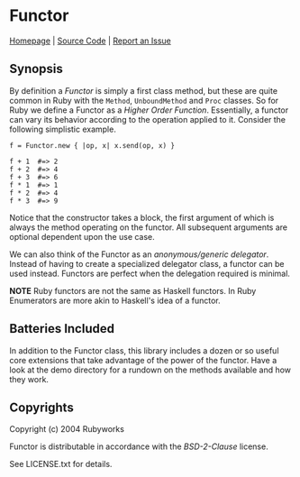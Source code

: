 # Functor

[Homepage](http://rubyworks.github.com/functor) |
[Source Code](http://github.com/rubyworks/functor) |
[Report an Issue](http://github.com/rubyworks/functor/issues)


## Synopsis

By definition a *Functor* is simply a first class method, but these are quite
common in Ruby with the `Method`, `UnboundMethod` and `Proc` classes. So for
Ruby we define a Functor as a *Higher Order Function*. Essentially, a functor
can vary its behavior according to the operation applied to it. Consider the
following simplistic example.

    f = Functor.new { |op, x| x.send(op, x) }

    f + 1  #=> 2
    f + 2  #=> 4
    f + 3  #=> 6
    f * 1  #=> 1
    f * 2  #=> 4
    f * 3  #=> 9

Notice that the constructor takes a block, the first argument of which is always
the method operating on the functor. All subsequent arguments are optional
dependent upon the use case.

We can also think of the Functor as an *anonymous/generic delegator*. Instead
of having to create a specialized delegator class, a functor can be used instead.
Functors are perfect when the delegation required is minimal.

**NOTE** Ruby functors are not the same as Haskell functors. In Ruby
Enumerators are more akin to Haskell's idea of a functor.


## Batteries Included

In addition to the Functor class, this library includes a dozen or so useful
core extensions that take advantage of the power of the functor. Have a look
at the demo directory for a rundown on the methods available and how they
work.


## Copyrights

Copyright (c) 2004 Rubyworks

Functor is distributable in accordance with the *BSD-2-Clause* license.

See LICENSE.txt for details.

